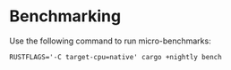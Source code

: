 # Benchmarking

Use the following command to run micro-benchmarks:

```shell
RUSTFLAGS='-C target-cpu=native' cargo +nightly bench
```
